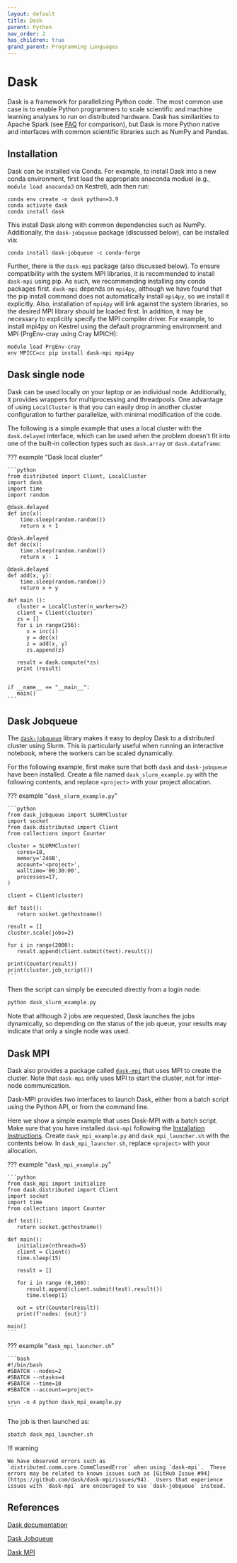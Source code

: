 ```yaml
---
layout: default
title: Dask
parent: Python
nav_order: 2
has_children: true
grand_parent: Programming Languages
---
```



# Dask

Dask is a framework for parallelizing Python code.  The most common use case is to enable Python programmers to scale scientific and machine learning analyses to run on distributed hardware.  Dask has similarities to Apache Spark (see [FAQ](https://docs.dask.org/en/stable/faq.html#how-does-dask-compare-with-apache-spark) for comparison), but Dask is more Python native and interfaces with common scientific libraries such as NumPy and Pandas.

## Installation

Dask can be installed via Conda.  For example, to install Dask into a new conda environment, first load the appropriate anaconda moduel (e.g., `module load anaconda3` on Kestrel), adn then run:

```
conda env create -n dask python=3.9
conda activate dask
conda install dask
```

This install Dask along with common dependencies such as NumPy.  Additionally, the `dask-jobqueue` package (discussed below), can be installed via:

```
conda install dask-jobqueue -c conda-forge
```

Further, there is the `dask-mpi` package (also discussed below).  To ensure compatibility with the system MPI libraries, it is recommended to install `dask-mpi` using pip.  As such, we recommending installing any conda packages first.  `dask-mpi` depends on `mpi4py`, although we have found that the pip install command does not automatically install `mpi4py`, so we install it explicitly.  Also, installation of `mpi4py` will link against the system libraries, so the desired MPI library should be loaded first.  In addition, it may be necessary to explicitly specify the MPI compiler driver.  For example, to install mpi4py on Kestrel using the default programming environment and MPI (PrgEnv-cray using Cray MPICH):

```
module load PrgEnv-cray
env MPICC=cc pip install dask-mpi mpi4py
```

## Dask single node

Dask can be used locally on your laptop or an individual node. Additionally, it provides wrappers for multiprocessing and threadpools. One advantage of using `LocalCluster` is that you can easily drop in another cluster configuration to further parallelize, with minimal modification of the code.

The following is a simple example that uses a local cluster with the `dask.delayed` interface, which can be used when the problem doesn't fit into one of the built-in collection types such as `dask.array` or `dask.dataframe`:

??? example "Dask local cluster"

    ```python
    from distributed import Client, LocalCluster
    import dask
    import time
    import random 
    
    @dask.delayed
    def inc(x):
        time.sleep(random.random())
        return x + 1
    
    @dask.delayed
    def dec(x):
        time.sleep(random.random())
        return x - 1
    
    @dask.delayed
    def add(x, y):
        time.sleep(random.random())
        return x + y
    
    def main ():
       cluster = LocalCluster(n_workers=2)
       client = Client(cluster)
       zs = []
       for i in range(256):
          x = inc(i)
          y = dec(x)
          z = add(x, y)
          zs.append(z)
       
       result = dask.compute(*zs)
       print (result)
    
    
    if __name__ == "__main__":
       main()
    ```

## Dask Jobqueue

The [`dask-jobqueue`](https://jobqueue.dask.org/en/latest/index.html#) library makes it easy to deploy Dask to a distributed cluster using Slurm.  This is particularly useful when running an interactive notebook, where the workers can be scaled dynamically. 

For the following example, first make sure that both `dask` and `dask-jobqueue` have been installed.  Create a file named `dask_slurm_example.py` with the following contents, and replace `<project>` with your project allocation.

??? example "`dask_slurm_example.py`"

    ```python
    from dask_jobqueue import SLURMCluster
    import socket
    from dask.distributed import Client
    from collections import Counter
    
    cluster = SLURMCluster(
       cores=18,
       memory='24GB',
       account='<project>',
       walltime='00:30:00',
       processes=17,
    )
    
    client = Client(cluster)
    
    def test():
       return socket.gethostname()
    
    result = []
    cluster.scale(jobs=2)
    
    for i in range(2000):
       result.append(client.submit(test).result())
       
    print(Counter(result))
    print(cluster.job_script())
    ```
    
Then the script can simply be executed directly from a login node:

```bash
python dask_slurm_example.py
```

Note that although 2 jobs are requested, Dask launches the jobs dynamically, so depending on the status of the job queue, your results may indicate that only a single node was used.


## Dask MPI

Dask also provides a package called [`dask-mpi`](http://mpi.dask.org/en/latest/index.html) that uses MPI to create the cluster.  Note that `dask-mpi` only uses MPI to start the cluster, not for inter-node communication.

Dask-MPI provides two interfaces to launch Dask, either from a batch script using the Python API, or from the command line.

Here we show a simple example that uses Dask-MPI with a batch script.  Make sure that you have installed `dask-mpi` following the [Installation Instructions](#installation).  Create `dask_mpi_example.py` and `dask_mpi_launcher.sh` with the contents below.  In `dask_mpi_launcher.sh`, replace `<project>` with your allocation.

??? example "`dask_mpi_example.py`"

    ```python
    from dask_mpi import initialize
    from dask.distributed import Client
    import socket
    import time
    from collections import Counter
    
    def test():
       return socket.gethostname()
       
    def main():
       initialize(nthreads=5)
       client = Client()
       time.sleep(15)
    
       result = []
    
       for i in range (0,100):
          result.append(client.submit(test).result())
          time.sleep(1)
          
       out = str(Counter(result))
       print(f'nodes: {out}')
    
    main()
    ```
    
??? example "`dask_mpi_launcher.sh`"

    ```bash
    #!/bin/bash 
    #SBATCH --nodes=2
    #SBATCH --ntasks=4
    #SBATCH --time=10
    #SBATCH --account=<project>
    
    srun -n 4 python dask_mpi_example.py
    ```
    
The job is then launched as:

```bash
sbatch dask_mpi_launcher.sh
```

!!! warning

    We have observed errors such as `distributed.comm.core.CommClosedError` when using `dask-mpi`.  These errors may be related to known issues such as [GitHub Issue #94](https://github.com/dask/dask-mpi/issues/94).  Users that experience issues with `dask-mpi` are encouraged to use `dask-jobqueue` instead.

## References
[Dask documentation](https://docs.dask.org/en/latest/)

[Dask Jobqueue](https://jobqueue.dask.org/en/latest/)

[Dask MPI](http://mpi.dask.org/en/latest/)
